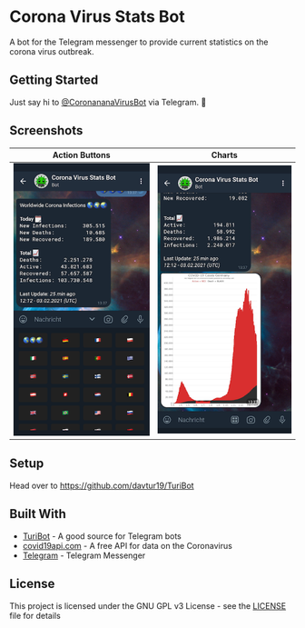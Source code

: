 # Corona Virus Stats Bot

A bot for the Telegram messenger to provide current statistics on the corona virus outbreak.


## Getting Started

Just say hi to [@CoronananaVirusBot](https://t.me/CoronananaVirusBot) via Telegram. 👋


## Screenshots

Action Buttons | Charts 
:-:|:-:
[![Screenshot](screenshots/screenshot1c.png)](https://t.me/CoronananaVirusBot)  |  [![Screenshot](screenshots/screenshot2c.png)](https://t.me/CoronananaVirusBot)


## Setup

Head over to https://github.com/davtur19/TuriBot


## Built With

* [TuriBot](https://github.com/davtur19/TuriBot) - A good source for Telegram bots
* [covid19api.com](https://covid19api.com/) - A free API for data on the Coronavirus
* [Telegram](https://telegram.org/) - Telegram Messenger


## License

This project is licensed under the GNU GPL v3 License - see the [LICENSE](LICENSE) file for details

